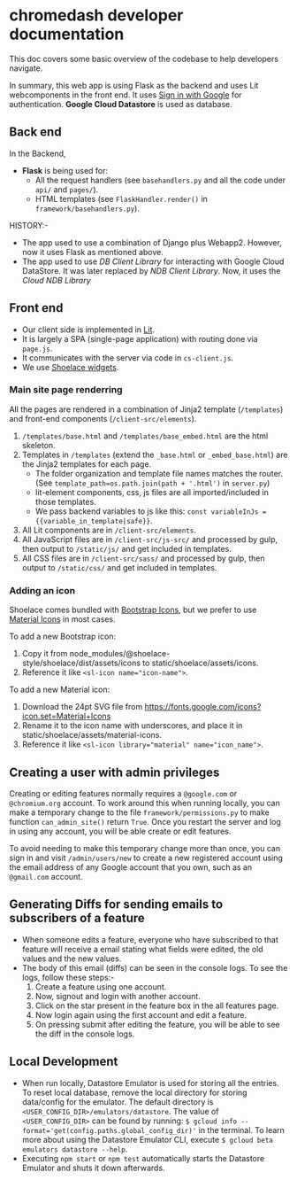 # chromedash developer documentation

This doc covers some basic overview of the codebase to help developers navigate.

In summary, this web app is using Flask as the backend and uses Lit webcomponents in the front end.
It uses [Sign in with Google](https://developers.google.com/identity/gsi/web) for authentication.
**Google Cloud Datastore** is used as database.

## Back end

In the Backend,

- **Flask** is being used for:
  - All the request handlers (see `basehandlers.py` and all the code under `api/` and `pages/`).
  - HTML templates (see `FlaskHandler.render()` in `framework/basehandlers.py`).

HISTORY:-

- The app used to use a combination of Django plus Webapp2. However, now it uses Flask as mentioned above.
- The app used to use _DB Client Library_ for interacting with Google Cloud DataStore. It was later replaced by _NDB Client Library_. Now, it uses the _Cloud NDB Library_

## Front end

- Our client side is implemented in [Lit](https://lit.dev).
- It is largely a SPA (single-page application) with routing done via `page.js`.
- It communicates with the server via code in `cs-client.js`.
- We use [Shoelace widgets](https://shoelace.style).


### Main site page renderring

All the pages are rendered in a combination of Jinja2 template (`/templates`) and front-end components (`/client-src/elements`).

1. `/templates/base.html` and `/templates/base_embed.html` are the html skeleton.
1. Templates in `/templates` (extend the `_base.html` or `_embed_base.html`) are the Jinja2 templates for each page.
   - The folder organization and template file names matches the router. (See `template_path=os.path.join(path + '.html')` in `server.py`)
   - lit-element components, css, js files are all imported/included in those templates.
   - We pass backend variables to js like this: `const variableInJs = {{variable_in_template|safe}}`.
1. All Lit components are in `/client-src/elements`.
1. All JavaScript files are in `/client-src/js-src/` and processed by gulp, then output to `/static/js/` and get included in templates.
1. All CSS files are in `/client-src/sass/` and processed by gulp, then output to `/static/css/` and get included in templates.

### Adding an icon

Shoelace comes bundled with [Bootstrap Icons](https://icons.getbootstrap.com), but we prefer to use [Material Icons](https://fonts.google.com/icons?icon.set=Material+Icons) in most cases.

To add a new Bootstrap icon:
1. Copy it from node_modules/@shoelace-style/shoelace/dist/assets/icons to static/shoelace/assets/icons.
1. Reference it like `<sl-icon name="icon-name">`.

To add a new Material icon:
1. Download the 24pt SVG file from https://fonts.google.com/icons?icon.set=Material+Icons
1. Rename it to the icon name with underscores, and place it in static/shoelace/assets/material-icons.
1. Reference it like `<sl-icon library="material" name="icon_name">`.


## Creating a user with admin privileges

Creating or editing features normally requires a `@google.com` or `@chromium.org` account.
To work around this when running locally, you can make a temporary change to the file `framework/permissions.py` to
make function `can_admin_site()` return `True`.
Once you restart the server and log in using any account, you will be able create or edit features.

To avoid needing to make this temporary change more than once, you can sign in
and visit `/admin/users/new` to create a new registered account using the email
address of any Google account that you own, such as an `@gmail.com` account.

## Generating Diffs for sending emails to subscribers of a feature

- When someone edits a feature, everyone who have subscribed to that feature will receive a email stating what fields were edited, the old values and the new values.
- The body of this email (diffs) can be seen in the console logs. To see the logs, follow these steps:-
  1. Create a feature using one account.
  1. Now, signout and login with another account.
  1. Click on the star present in the feature box in the all features page.
  1. Now login again using the first account and edit a feature.
  1. On pressing submit after editing the feature, you will be able to see the diff in the console logs.

## Local Development

- When run locally, Datastore Emulator is used for storing all the entries. To reset local database, remove the local directory for storing data/config for the emulator. The default directory is `<USER_CONFIG_DIR>/emulators/datastore`. The value of `<USER_CONFIG_DIR>` can be found by running: `$ gcloud info --format='get(config.paths.global_config_dir)'` in the terminal. To learn more about using the Datastore Emulator CLI, execute `$ gcloud beta emulators datastore --help`.
- Executing `npm start` or `npm test` automatically starts the Datastore Emulator and shuts it down afterwards.
